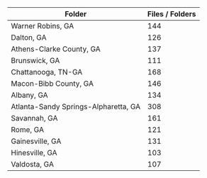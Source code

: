 | Folder                               |   Files / Folders |
|--------------------------------------|-------------------|
| Warner Robins, GA                    |               144 |
| Dalton, GA                           |               126 |
| Athens-Clarke County, GA             |               137 |
| Brunswick, GA                        |               111 |
| Chattanooga, TN-GA                   |               168 |
| Macon-Bibb County, GA                |               146 |
| Albany, GA                           |               134 |
| Atlanta-Sandy Springs-Alpharetta, GA |               308 |
| Savannah, GA                         |               161 |
| Rome, GA                             |               121 |
| Gainesville, GA                      |               131 |
| Hinesville, GA                       |               103 |
| Valdosta, GA                         |               107 |